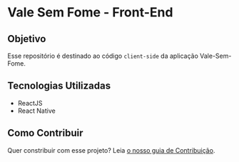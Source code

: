 # Vale Sem Fome - Front-End

## Objetivo

Esse repositório é destinado ao código `client-side` da aplicação Vale-Sem-Fome.

## Tecnologias Utilizadas

- ReactJS
- React Native

## Como Contribuir

Quer constribuir com esse projeto? Leia [o nosso guia de Contribuição](more-infos/CONTRIBUTING.md).